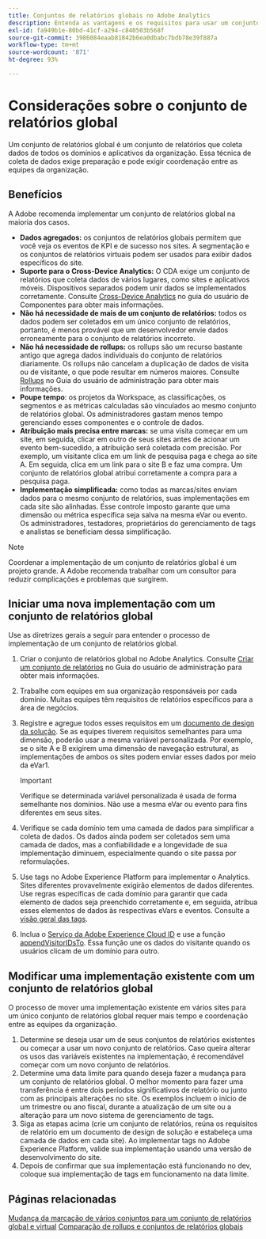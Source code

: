 ```yaml
---
title: Conjuntos de relatórios globais no Adobe Analytics
description: Entenda as vantagens e os requisitos para usar um conjunto de relatórios global.
exl-id: fa949b1e-80bd-41cf-a294-c840503b568f
source-git-commit: 3986084eaab81842b6ea0dbabc7bdb78e39f887a
workflow-type: tm+mt
source-wordcount: '871'
ht-degree: 93%

---
```


# Considerações sobre o conjunto de relatórios global

Um conjunto de relatórios global é um conjunto de relatórios que coleta dados de todos os domínios e aplicativos da organização. Essa técnica de coleta de dados exige preparação e pode exigir coordenação entre as equipes da organização.

## Benefícios

A Adobe recomenda implementar um conjunto de relatórios global na maioria dos casos.

* **Dados agregados:** os conjuntos de relatórios globais permitem que você veja os eventos de KPI e de sucesso nos sites. A segmentação e os conjuntos de relatórios virtuais podem ser usados para exibir dados específicos do site.
* **Suporte para o Cross-Device Analytics:** O CDA exige um conjunto de relatórios que coleta dados de vários lugares, como sites e aplicativos móveis. Dispositivos separados podem unir dados se implementados corretamente. Consulte [Cross-Device Analytics](../../components/cda/overview.md) no guia do usuário de Componentes para obter mais informações.
* **Não há necessidade de mais de um conjunto de relatórios:** todos os dados podem ser coletados em um único conjunto de relatórios, portanto, é menos provável que um desenvolvedor envie dados erroneamente para o conjunto de relatórios incorreto.
* **Não há necessidade de rollups:** os rollups são um recurso bastante antigo que agrega dados individuais do conjunto de relatórios diariamente. Os rollups não cancelam a duplicação de dados de visita ou de visitante, o que pode resultar em números maiores. Consulte [Rollups](../../admin/c-manage-report-suites/rollup-report-suite.md) no Guia do usuário de administração para obter mais informações.
* **Poupe tempo**: os projetos da Workspace, as classificações, os segmentos e as métricas calculadas são vinculados ao mesmo conjunto de relatórios global. Os administradores gastam menos tempo gerenciando esses componentes e o controle de dados.
* **Atribuição mais precisa entre marcas:** se uma visita começar em um site, em seguida, clicar em outro de seus sites antes de acionar um evento bem-sucedido, a atribuição será coletada com precisão. Por exemplo, um visitante clica em um link de pesquisa paga e chega ao site A. Em seguida, clica em um link para o site B e faz uma compra. Um conjunto de relatórios global atribui corretamente a compra para a pesquisa paga.
* **Implementação simplificada:** como todas as marcas/sites enviam dados para o mesmo conjunto de relatórios, suas implementações em cada site são alinhadas. Esse controle imposto garante que uma dimensão ou métrica específica seja salva na mesma eVar ou evento. Os administradores, testadores, proprietários do gerenciamento de tags e analistas se beneficiam dessa simplificação.

>[!NOTE]
>
>Coordenar a implementação de um conjunto de relatórios global é um projeto grande. A Adobe recomenda trabalhar com um consultor para reduzir complicações e problemas que surgirem.

## Iniciar uma nova implementação com um conjunto de relatórios global

Use as diretrizes gerais a seguir para entender o processo de implementação de um conjunto de relatórios global.

1. Criar o conjunto de relatórios global no Adobe Analytics. Consulte [Criar um conjunto de relatórios](/help/admin/c-manage-report-suites/c-new-report-suite/t-create-a-report-suite.md) no Guia do usuário de administração para obter mais informações.
1. Trabalhe com equipes em sua organização responsáveis por cada domínio. Muitas equipes têm requisitos de relatórios específicos para a área de negócios.
1. Registre e agregue todos esses requisitos em um [documento de design da solução](solution-design.md). Se as equipes tiverem requisitos semelhantes para uma dimensão, poderão usar a mesma variável personalizada. Por exemplo, se o site A e B exigirem uma dimensão de navegação estrutural, as implementações de ambos os sites podem enviar esses dados por meio da eVar1.

   >[!IMPORTANT]
   >
   >Verifique se determinada variável personalizada é usada de forma semelhante nos domínios. Não use a mesma eVar ou evento para fins diferentes em seus sites.
1. Verifique se cada domínio tem uma camada de dados para simplificar a coleta de dados. Os dados ainda podem ser coletados sem uma camada de dados, mas a confiabilidade e a longevidade de sua implementação diminuem, especialmente quando o site passa por reformulações.
1. Use tags no Adobe Experience Platform para implementar o Analytics. Sites diferentes provavelmente exigirão elementos de dados diferentes. Use regras específicas de cada domínio para garantir que cada elemento de dados seja preenchido corretamente e, em seguida, atribua esses elementos de dados às respectivas eVars e eventos. Consulte a [visão geral das tags](https://experienceleague.adobe.com/docs/experience-platform/tags/home.html).
1. Inclua o [Serviço da Adobe Experience Cloud ID](https://experienceleague.adobe.com/docs/id-service/using/home.html?lang=pt-BR) e use a função [appendVisitorIDsTo](https://experienceleague.adobe.com/docs/id-service/using/id-service-api/methods/appendvisitorid.html?lang=pt-BR). Essa função une os dados do visitante quando os usuários clicam de um domínio para outro.

## Modificar uma implementação existente com um conjunto de relatórios global

O processo de mover uma implementação existente em vários sites para um único conjunto de relatórios global requer mais tempo e coordenação entre as equipes da organização.

1. Determine se deseja usar um de seus conjuntos de relatórios existentes ou começar a usar um novo conjunto de relatórios. Caso queira alterar os usos das variáveis existentes na implementação, é recomendável começar com um novo conjunto de relatórios.
2. Determine uma data limite para quando deseja fazer a mudança para um conjunto de relatórios global. O melhor momento para fazer uma transferência é entre dois períodos significativos de relatório ou junto com as principais alterações no site. Os exemplos incluem o início de um trimestre ou ano fiscal, durante a atualização de um site ou a alteração para um novo sistema de gerenciamento de tags.
3. Siga as etapas acima (crie um conjunto de relatórios, reúna os requisitos de relatório em um documento de design de solução e estabeleça uma camada de dados em cada site). Ao implementar tags no Adobe Experience Platform, valide sua implementação usando uma versão de desenvolvimento do site.
4. Depois de confirmar que sua implementação está funcionando no dev, coloque sua implementação de tags em funcionamento na data limite.

## Páginas relacionadas

[Mudança da marcação de vários conjuntos para um conjunto de relatórios global e virtual](../../components/vrs/vrs-considerations.md)
[Comparação de rollups e conjuntos de relatórios globais](../../admin/c-manage-report-suites/rollup-report-suite.md)
